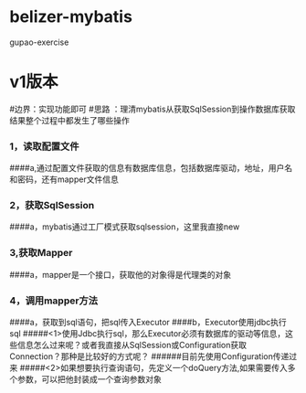 # belizer-mybatis
gupao-exercise

# v1版本
#边界：实现功能即可
#思路 ：理清mybatis从获取SqlSession到操作数据库获取结果整个过程中都发生了哪些操作
### 1，读取配置文件
####a,通过配置文件获取的信息有数据库信息，包括数据库驱动，地址，用户名和密码，还有mapper文件信息
    
### 2，获取SqlSession
####a，mybatis通过工厂模式获取sqlsession，这里我直接new
### 3,获取Mapper
####a，mapper是一个接口，获取他的对象得是代理类的对象
### 4，调用mapper方法
####a，获取到sql语句，把sql传入Executor
####b，Executor使用jdbc执行sql
#####<1>使用Jdbc执行sql，那么Executor必须有数据库的驱动等信息，这些信息怎么过来呢？或者我直接从SqlSession或Configuration获取Connection？那种是比较好的方式呢？
######目前先使用Configuration传递过来
#####<2>如果想要执行查询语句，先定义一个doQuery方法,如果需要传入多个参数，可以把他封装成一个查询参数对象